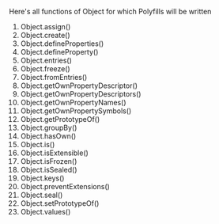 Here's all functions of Object for which Polyfills will be written

1. Object.assign()
2. Object.create()
3. Object.defineProperties()
4. Object.defineProperty()
5. Object.entries()
6. Object.freeze()
7. Object.fromEntries()
8. Object.getOwnPropertyDescriptor()
9. Object.getOwnPropertyDescriptors()
10. Object.getOwnPropertyNames()
11. Object.getOwnPropertySymbols()
12. Object.getPrototypeOf()
13. Object.groupBy()
14. Object.hasOwn()
15. Object.is()
16. Object.isExtensible()
17. Object.isFrozen()
18. Object.isSealed()
19. Object.keys()
20. Object.preventExtensions()
21. Object.seal()
22. Object.setPrototypeOf()
23. Object.values()
